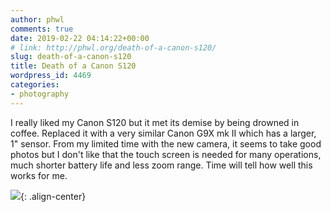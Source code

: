 ```yaml
---
author: phwl
comments: true
date: 2019-02-22 04:14:22+00:00
# link: http://phwl.org/death-of-a-canon-s120/
slug: death-of-a-canon-s120
title: Death of a Canon S120
wordpress_id: 4469
categories:
- photography
---
```





I really liked my Canon S120 but it met its demise by being drowned in coffee. Replaced it with a very similar Canon G9X mk II which has a larger, 1" sensor. From my limited time with the new camera, it seems to take good photos but I don't like that the touch screen is needed for many operations, much shorter battery life and less zoom range. Time will tell how well this works for me.





![](/assets/images/2019/02/IMG_3107-768x1024.jpg){: .align-center}


